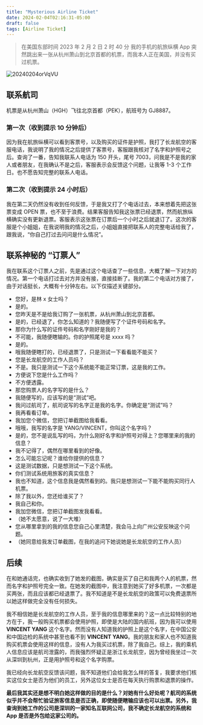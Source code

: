 ```yaml
---
title: "Mysterious Airline Ticket"
date: 2024-02-04T02:16:31-05:00
draft: false
tags: [Airline Ticket]
---
```


> 在美国东部时间 2023 年 2 月 2 日 2 时 40 分 我的手机的航旅纵横 App 突然跳出来一张从杭州萧山到北京首都的机票，而我本人正在美国，并没有买过机票。

![20240204orVqVU](https://r2.qwq.mx/blog/20240204orVqVU.jpg)

## 联系航司
机票是从杭州萧山（HGH）飞往北京首都（PEK），航班号为 GJ8887。

### 第一次（收到提示 10 分钟后）
因为我在航旅纵横可以看到客票号，以及购买的证件是护照，我打了长龙航空的客服电话，我说明了我的情况之后提供了客票号，客服跟我核对了名字和护照号之后。查询了一番，告知我联系人电话为 150 开头，尾号 7003，问我是不是我的家人或者朋友，在我确认不是之后，客服表示会反馈这个问题，让我等 1-3 个工作日。也不愿告知完整的联系人电话。

### 第二次（收到提示 24 小时后）
我在第二天仍然没有收到任何反馈，于是我又打了个电话过去，本来想着先把这张票变成 OPEN 票，也不至于浪费。结果客服告知我这张票已经退票，然而航旅纵横确实没有更新退票。客服表示这张票在订票后一个小时之后就退订了。这次的客服是个小姐姐，在我说明我的情况之后，小姐姐直接把联系人的完整电话给我了，跟我说，“你自己打过去问问是什么情况”。

## 联系神秘的 “订票人”
我在联系这个订票人之前，先是通过这个电话查了一些信息，大概了解一下对方的情况。第一个电话打过去对方并没有接，直接挂断了。我的第二个电话对方接了，由于对话挺长，大概有十分钟左右。以下仅描述关键部分。
- 您好，是林 x 女士吗？
- 是的。
- 您昨天是不是给我订购了一张机票，从杭州萧山到北京首都。
- 是的，已经退了，你怎么知道的？我随便写了个证件号码和名字。
- 那你为什么写的证件号码和名字刚好是我的？
- 不可能，我随便瞎输的。你的护照尾号是 xxxx 吗？
- 是的。
- 哦我随便瞎打的，已经退票了，只是测试一下看看能不能买？
- 您是长龙航空的工作人员吗？
- 不是。我只是测试一下这个系统能不能正常订票，这是我的工作。
- 方便说下您是什么工作吗？
- 不方便透露。
- 那您购票人的名字写的是什么？
- 我随便写的，应该写的是“测试”吧。
- 我问过航司了，航司说写的名字正是我的名字。你确定是“测试”吗？
- 我再看看订单。
- 我加您个微信，您把订单截图给我看看。
- 哦哦，我写的名字是 YANG/VINCENT，你叫这个名字吗？
- 是的，您不是说乱写的吗，为什么刚好名字和护照号对得上？您哪里来的我的信息？
- 我不记得了，偶然在哪里看到的好像。
- 怎么可能忘记呢？谁给你提供的信息？
- 这是测试数据，只是想测试一下这个系统。
- 你们测试系统用旅客的真实信息？
- 我也不知道，这个信息我是偶然看到的。我只是想测试一下能不能购买同行人机票。
- 除了我以外，您还给谁买了？
- 我自己和你。
- 我加您微信，您把订单截图发我看看。
- （她不太愿意，说了一大堆）
- 您从哪里拿到的我的信息您自己心里清楚，我会马上向广州公安反映这个问题。
- （她同意给我发订单截图，在我的追问下她说她是长龙航空的工作人员）

## 后续
在和她通话完，也确实收到了她发的截图，确实是买了自己和我两个人的机票，然而名字和护照号完全一致。在她发的截图中，我注意到她买了好多机票，一次都是买两张，而且应该都已经退票了。我不知道是不是长龙航空的政策可以免费退票所以她这样做完全没有任何损失。

我不相信她是长龙航空的工作人员，至于我的信息哪里来的？这一点比较特别的地方在于，我一般购买机票都会使用护照，即使是大陆的国内航班，因为我可以使用 **VINCENT YANG** 这个名字。然而没有人知道我的护照上是这个名字，在中国公安和中国边检的系统中甚至也看不到 **VINCENT YANG**。我的朋友和家人也不知道我购买机票会使用这样的信息，没有人为我买过机票，除了我自己。综上，我的乘机人信息应该是航司泄露的，而我强烈怀疑正是浙江长龙航空，因为曾经我坐过一次从深圳到杭州，正是用护照号和这个名字购票。

我已经向长龙航空反馈该问题，我不知道他们会给我怎么样的答复，我要求他们核实这位女士是否为他们的员工，另外这位女士是否在每天执行购票和退票的操作。

**最后我其实还是想不明白她这样做的目的是什么？对她有什么好处呢？航司的系统似乎并不会帮忙验证旅客信息是否正确，即使随便瞎输应该也可以出票。另外，我查询到她工作的公司是深圳的一家知名互联网公司，我不确定长龙航空的系统和 App 是否是外包给这家公司的。**